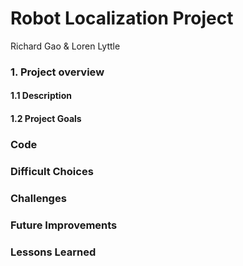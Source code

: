 # Robot Localization Project
Richard Gao & Loren Lyttle

### 1. Project overview
#### 1.1 Description
#### 1.2 Project Goals

### Code

### Difficult Choices

### Challenges

### Future Improvements

### Lessons Learned
